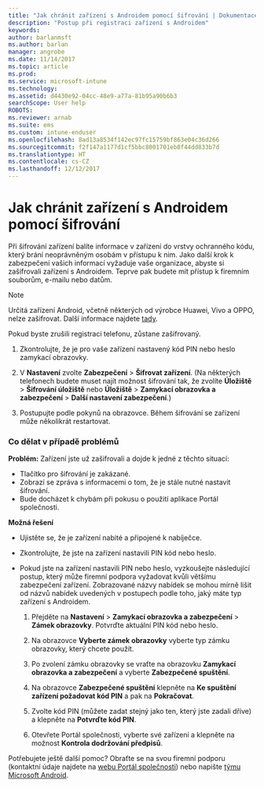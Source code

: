```yaml
---
title: "Jak chránit zařízení s Androidem pomocí šifrování | Dokumentace Microsoftu"
description: "Postup při registraci zařízení s Androidem"
keywords: 
author: barlanmsft
ms.author: barlan
manager: angrobe
ms.date: 11/14/2017
ms.topic: article
ms.prod: 
ms.service: microsoft-intune
ms.technology: 
ms.assetid: d4430e92-04cc-48e9-a77a-81b95a90b6b3
searchScope: User help
ROBOTS: 
ms.reviewer: arnab
ms.suite: ems
ms.custom: intune-enduser
ms.openlocfilehash: 8ad13a8534f142ec97fc15759bf863e04c36d266
ms.sourcegitcommit: f2f147a1177d1cf5bbc8001701eb8f44dd833b7d
ms.translationtype: HT
ms.contentlocale: cs-CZ
ms.lasthandoff: 12/12/2017
---
```

# <a name="how-to-protect-your-android-device-using-encryption"></a>Jak chránit zařízení s Androidem pomocí šifrování

Při šifrování zařízení balíte informace v zařízení do vrstvy ochranného kódu, který brání neoprávněným osobám v přístupu k nim. Jako další krok k zabezpečení vašich informací vyžaduje vaše organizace, abyste si zašifrovali zařízení s Androidem. Teprve pak budete mít přístup k firemním souborům, e-mailu nebo datům.

> [!Note]
> Určitá zařízení Android, včetně některých od výrobce Huawei, Vivo a OPPO, nelze zašifrovat. Další informace najdete [tady](your-device-appears-encrypted-but-cp-says-otherwise-android.md).

Pokud byste zrušili registraci telefonu, zůstane zašifrovaný.

1.  Zkontrolujte, že je pro vaše zařízení nastavený kód PIN nebo heslo zamykací obrazovky.

2.  V **Nastavení** zvolte **Zabezpečení** > **Šifrovat zařízení**.
    (Na některých telefonech budete muset najít možnost šifrování tak, že zvolíte **Úložiště** > **Šifrování úložiště** nebo **Úložiště** > **Zamykací obrazovka a zabezpečení** > **Další nastavení zabezpečení**.)

3.  Postupujte podle pokynů na obrazovce. Během šifrování se zařízení může několikrát restartovat.

### <a name="what-to-do-if-you-have-issues"></a>Co dělat v případě problémů
**Problém:** Zařízení jste už zašifrovali a dojde k jedné z těchto situací:

- Tlačítko pro šifrování je zakázané.
- Zobrazí se zpráva s informacemi o tom, že je stále nutné nastavit šifrování.
- Bude docházet k chybám při pokusu o použití aplikace Portál společnosti.

**Možná řešení**

- Ujistěte se, že je zařízení nabité a připojené k nabíječce.
- Zkontrolujte, že jste na zařízení nastavili PIN kód nebo heslo.
- Pokud jste na zařízení nastavili PIN nebo heslo, vyzkoušejte následující postup, který může firemní podpora vyžadovat kvůli většímu zabezpečení zařízení. Zobrazované názvy nabídek se mohou mírně lišit od názvů nabídek uvedených v postupech podle toho, jaký máte typ zařízení s Androidem.

    1. Přejděte na **Nastavení** > **Zamykací obrazovka a zabezpečení** > **Zámek obrazovky**. Potvrďte aktuální PIN kód nebo heslo.

    2. Na obrazovce **Vyberte zámek obrazovky** vyberte typ zámku obrazovky, který chcete použít. 

    3. Po zvolení zámku obrazovky se vraťte na obrazovku **Zamykací obrazovka a zabezpečení** a vyberte **Zabezpečené spuštění**. 
    
    4. Na obrazovce **Zabezpečené spuštění** klepněte na **Ke spuštění zařízení požadovat kód PIN** a pak na **Pokračovat**.

    5. Zvolte kód PIN (můžete zadat stejný jako ten, který jste zadali dříve) a klepněte na **Potvrďte kód PIN**.

    6. Otevřete Portál společnosti, vyberte své zařízení a klepněte na možnost **Kontrola dodržování předpisů**.

Potřebujete ještě další pomoc? Obraťte se na svou firemní podporu (kontaktní údaje najdete na [webu Portál společnosti](https://portal.manage.microsoft.com#HelpDeskDialog)) nebo napište <a href="mailto:wintunedroidfbk@microsoft.com?subject=I'm having trouble with encryption on my Android device&body=Describe the issue you're experiencing here.">týmu Microsoft Android</a>.
